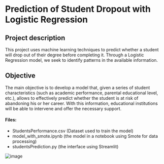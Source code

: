 # Prediction of Student Dropout with Logistic Regression
## Project description
This project uses machine learning techniques to predict whether a student will drop out of their degree before completing it. Through a Logistic Regression model, we seek to identify patterns in the available information.

## Objective 
The main objective is to develop a model that, given a series of student characteristics (such as academic performance, parental educational level, etc.), allows to effectively predict whether the student is at risk of abandoning his or her career. With this information, educational institutions will be able to intervene and offer the necessary support.

#### Files:
- StudentsPerformance.csv (Dataset used to train the model)
- model_with_smote.ipynb (the model in a notebook using Smote for data processing)
- studentsPrediction.py (the interface using Streamlit)

![image](https://github.com/user-attachments/assets/b3946d82-1951-43ec-89ed-9cf62521eaca)

